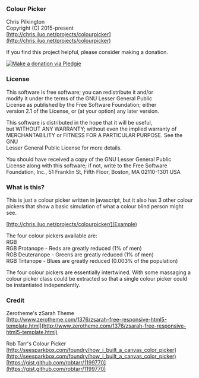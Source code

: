 ### Colour Picker  
 Chris Pilkington  
 Copyright (C) 2015-present  
 [http://chris.iluo.net/projects/colourpicker](http://chris.iluo.net/projects/colourpicker)

If you find this project helpful, please consider making a donation.

[![Make a donation via Pledgie](http://www.pledgie.com/campaigns/17973.png?skin_name=chrome)](http://www.pledgie.com/campaigns/17973)

### License

This software is free software; you can redistribute it and/or  
 modify it under the terms of the GNU Lesser General Public  
 License as published by the Free Software Foundation; either  
 version 2.1 of the License, or (at your option) any later version.

This software is distributed in the hope that it will be useful,  
 but WITHOUT ANY WARRANTY; without even the implied warranty of  
 MERCHANTABILITY or FITNESS FOR A PARTICULAR PURPOSE. See the GNU  
 Lesser General Public License for more details.

You should have received a copy of the GNU Lesser General Public  
 License along with this software; if not, write to the Free Software  
 Foundation, Inc., 51 Franklin St, Fifth Floor, Boston, MA 02110-1301 USA  
 
### What is this?

This is just a colour picker written in javascript, but it also has 3 other colour pickers that show a basic simulation of what a colour blind person might see.  

[http://chris.iluo.net/projects/colourpicker/](Example)  

The four colour pickers available are:  
RGB  
RGB Protanope - Reds are greatly reduced (1% of men)  
RGB Deuteranope - Greens are greatly reduced (1% of men)  
RGB Tritanope - Blues are greatly reduced (0.003% of the population)  

The four colour pickers are essentially intertwined.  With some massaging a colour picker class could be extracted so that a single colour picker could be instantiated independently.  

### Credit

Zerotheme's zSarah Theme  
[http://www.zerotheme.com/1376/zsarah-free-responsive-html5-template.html](http://www.zerotheme.com/1376/zsarah-free-responsive-html5-template.html)  

Rob Tarr's Colour Picker  
[http://seesparkbox.com/foundry/how_i_built_a_canvas_color_picker](http://seesparkbox.com/foundry/how_i_built_a_canvas_color_picker)  
[https://gist.github.com/robtarr/1199770](https://gist.github.com/robtarr/1199770)  
